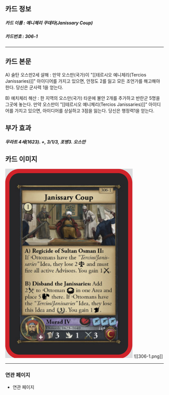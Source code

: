 ## 카드 정보
##### 카드 이름 : 예니체리 쿠데타(Janissary Coup)
##### 카드번호 : 306-1
---
## 카드 본문

A) 술탄 오스만2세 살해 : 만약 오스만(국가)이 "[[테르시오 예니체리(Tercios Janissaries)]]" 아이디어를 가지고 있으면, 안정도 2를 잃고 모든 조언가를 해고해야한다. 당신은 군사력 1을 얻는다.

B) 예치체리 해산 : 한 지역의 오스만(국가) 타운에 불안 2개를 추가하고 반란군 5명을 그곳에 놓는다.  만약 오스만이 "[[테르시오 예니체리(Tercios Janissaries)]]" 아이디어를 가지고 있으면, 아이디어를 상실하고 3점을 잃는다. 당신은 행정력1을 얻는다.

## 부가 효과
##### 무라트 4세(1623). +, 3/1/3, 포병3. 오스만

## 카드 이미지
<img src="\Assets\306-1.png"/>
![[306-1.png]]

--- 

### 연관 페이지
- 연관 페이지
